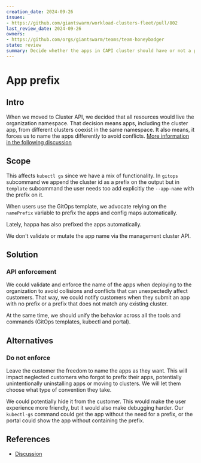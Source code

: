 ```yaml
---
creation_date: 2024-09-26
issues:
- https://github.com/giantswarm/workload-clusters-fleet/pull/802
last_review_date: 2024-09-26
owners:
- https://github.com/orgs/giantswarm/teams/team-honeybadger
state: review
summary: Decide whether the apps in CAPI cluster should have or not a prefix, and if we need to enforce it.
---
```


# App prefix

## Intro

When we moved to Cluster API, we decided that all resources would live the organization namespace. That decision means apps, including the cluster app, from different clusters coexist in the same namespace. It also means, it forces us to name the apps differently to avoid conflicts. [More information in the following discussion](https://github.com/giantswarm/workload-clusters-fleet/pull/802#issuecomment-1946218047)

## Scope

This affects `kubectl gs` since we have a mix of functionality. In `gitops` subcommand we append the cluster id as a prefix on the output but in `template` subcommand the user needs too add explicitly the `--app-name` with the prefix on it.

When users use the GitOps template, we advocate relying on the `namePrefix` variable to prefix the apps and config maps automatically.

Lately, happa has also prefixed the apps automatically.

We don't validate or mutate the app name via the management cluster API.

## Solution

### API enforcement

We could validate and enforce the name of the apps when deploying to the organization to avoid collisions and conflicts that can unexpectedly affect customers. That way, we could notify customers when they submit an app with no prefix or a prefix that does not match any existing cluster.

At the same time, we should unify the behavior across all the tools and commands (GitOps templates, kubectl and portal).

## Alternatives

### Do not enforce

Leave the customer the freedom to name the apps as they want. This will impact neglected customers who forgot to prefix their apps, potentially unintentionally uninstalling apps or moving to clusters. We will let them choose what type of convention they take.

We could potentially hide it from the customer. This would make the user experience more friendly, but it would also make debugging harder. Our `kubectl-gs` command could get the app without the need for a prefix, or the portal could show the app without containing the prefix.

## References

- [Discussion](https://github.com/giantswarm/workload-clusters-fleet/pull/802)
